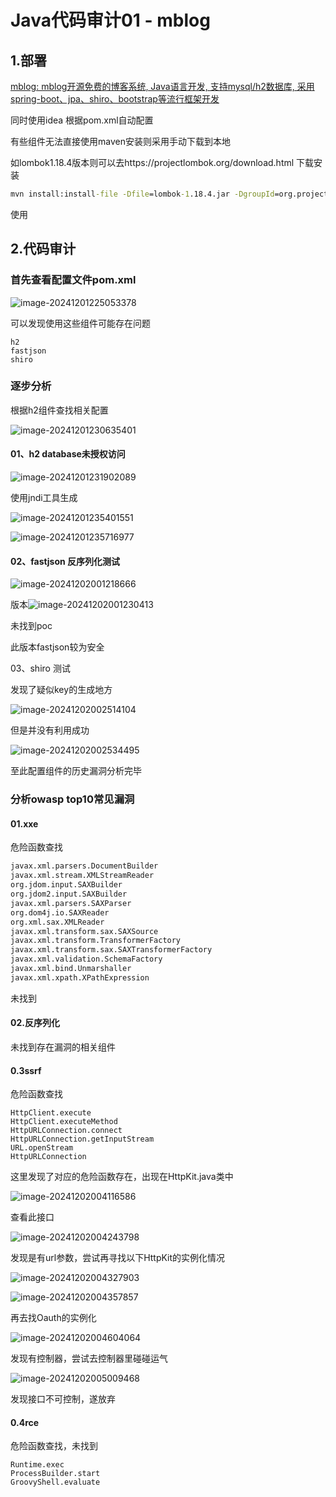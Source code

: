 # Java代码审计01 - mblog 

## 1.部署

[mblog: mblog开源免费的博客系统, Java语言开发, 支持mysql/h2数据库, 采用spring-boot、jpa、shiro、bootstrap等流行框架开发](https://gitee.com/mtons/mblog)

同时使用idea 根据pom.xml自动配置

有些组件无法直接使用maven安装则采用手动下载到本地

如lombok1.18.4版本则可以去https://projectlombok.org/download.html 下载安装

```cmd
mvn install:install-file -Dfile=lombok-1.18.4.jar -DgroupId=org.projectlombok -DartifactId=lombok -Dversion=1.18.4 -Dpackaging=jar
```



使用

## 2.代码审计

### 首先查看配置文件pom.xml

![image-20241201225053378](W:\note\java代码审计基础篇\实战篇01-mblog\image-20241201225053378.png)

可以发现使用这些组件可能存在问题

```
h2
fastjson
shiro
```

### 逐步分析

根据h2组件查找相关配置

![image-20241201230635401](W:\note\java代码审计基础篇\实战篇01-mblog\image-20241201230635401.png)

#### 01、h2 database未授权访问

![image-20241201231902089](W:\note\java代码审计基础篇\实战篇01-mblog\image-20241201231902089.png)

使用jndi工具生成

![image-20241201235401551](W:\note\java代码审计基础篇\实战篇01-mblog\image-20241201235401551.png)

![image-20241201235716977](W:\note\java代码审计基础篇\实战篇01-mblog\image-20241201235716977.png)

#### 02、fastjson 反序列化测试

![image-20241202001218666](W:\note\java代码审计基础篇\实战篇01-mblog\image-20241202001218666.png)

版本![image-20241202001230413](W:\note\java代码审计基础篇\实战篇01-mblog\image-20241202001230413.png)

未找到poc

此版本fastjson较为安全

03、shiro 测试

发现了疑似key的生成地方

![image-20241202002514104](W:\note\java代码审计基础篇\实战篇01-mblog\image-20241202002514104.png)

但是并没有利用成功

![image-20241202002534495](W:\note\java代码审计基础篇\实战篇01-mblog\image-20241202002534495.png)

至此配置组件的历史漏洞分析完毕

### 分析owasp top10常见漏洞

#### 01.xxe

危险函数查找

```cmd
javax.xml.parsers.DocumentBuilder
javax.xml.stream.XMLStreamReader
org.jdom.input.SAXBuilder
org.jdom2.input.SAXBuilder
javax.xml.parsers.SAXParser
org.dom4j.io.SAXReader 
org.xml.sax.XMLReader
javax.xml.transform.sax.SAXSource 
javax.xml.transform.TransformerFactory 
javax.xml.transform.sax.SAXTransformerFactory 
javax.xml.validation.SchemaFactory
javax.xml.bind.Unmarshaller
javax.xml.xpath.XPathExpression
```

未找到

#### 02.反序列化

未找到存在漏洞的相关组件

#### 0.3ssrf

危险函数查找

```
HttpClient.execute
HttpClient.executeMethod
HttpURLConnection.connect
HttpURLConnection.getInputStream
URL.openStream
HttpURLConnection
```

这里发现了对应的危险函数存在，出现在HttpKit.java类中

![image-20241202004116586](W:\note\java代码审计基础篇\实战篇01-mblog\image-20241202004116586.png)

查看此接口

![image-20241202004243798](W:\note\java代码审计基础篇\实战篇01-mblog\image-20241202004243798.png)

发现是有url参数，尝试再寻找以下HttpKit的实例化情况

![image-20241202004327903](W:\note\java代码审计基础篇\实战篇01-mblog\image-20241202004327903.png)

![image-20241202004357857](W:\note\java代码审计基础篇\实战篇01-mblog\image-20241202004357857.png)

再去找Oauth的实例化

![image-20241202004604064](W:\note\java代码审计基础篇\实战篇01-mblog\image-20241202004604064.png)

发现有控制器，尝试去控制器里碰碰运气

![image-20241202005009468](W:\note\java代码审计基础篇\实战篇01-mblog\image-20241202005009468.png)

发现接口不可控制，遂放弃

#### 0.4rce

危险函数查找，未找到

```
Runtime.exec
ProcessBuilder.start
GroovyShell.evaluate
```

